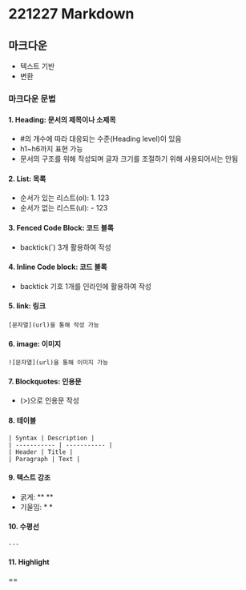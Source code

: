 # 221227 Markdown

## 마크다운
- 텍스트 기반
- 변환

### **마크다운 문법**
#### 1. Heading: 문서의 제목이나 소제목
   - #의 개수에 따라 대응되는 수준(Heading level)이 있음
   - h1~h6까지 표현 가능
   - 문서의 구조를 위해 작성되며 글자 크기를 조절하기 위해 사용되어서는 안됨

#### 2. List: 목록
   - 순서가 있는 리스트(ol): 1. 123
   - 순서가 없는 리스트(ul): - 123

#### 3. Fenced Code Block: 코드 블록
-  backtick(`) 3개 활용하여 작성

#### 4. Inline Code block: 코드 블록
- backtick 기호 1개를 인라인에 활용하여 작성

#### 5. link: 링크
    [문자열](url)을 통해 작성 가능

#### 6. image: 이미지
    ![문자열](url)을 통해 이미지 가능

#### 7. Blockquotes: 인용문
- (>)으로 인용문 작성

#### 8. 테이블
    | Syntax | Description |
    | ----------- | ----------- |
    | Header | Title |
    | Paragraph | Text |

#### 9. 텍스트 강조
- 굵게: ** **
- 기울임: * *

#### 10. 수평선
    ---

#### 11. Highlight
==
